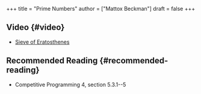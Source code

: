 +++
title = "Prime Numbers"
author = ["Mattox Beckman"]
draft = false
+++

## Video {#video}

-   [Sieve of Eratosthenes](/videos/sieve-of-eratosthenes)


## Recommended Reading {#recommended-reading}

-   Competitive Programming 4, section 5.3.1--5
